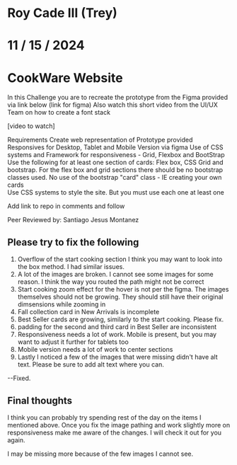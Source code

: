 # Roy Cade III (Trey)
# 11 / 15 / 2024
# CookWare Website

In this Challenge you are to recreate the prototype from the Figma provided via link below
(link for figma)
Also watch this short video from the UI/UX Team on how to create a font stack

[video to watch]

Requirements
Create web representation of Prototype provided 
Responsives for Desktop, Tablet and Mobile Version via figma 
Use of CSS systems and Framework for responsiveness - Grid, Flexbox and BootStrap
Use the following for at least one section of cards: Flex box, CSS Grid and bootstrap. For the flex box and grid sections there should be no bootstrap classes used.
No use of the bootstrap "card" class - IE creating your own cards  
Use CSS systems to style the site. But you must use each one at least one 

Add link to repo in comments and follow

Peer Reviewed by: Santiago Jesus Montanez

## Please try to fix the following

1. Overflow of the start cooking section
    I think you may want to look into the box method.
    I had similar issues.
2. A lot of the images are broken.
    I cannot see some images for some reason.
    I think the way you routed the path might not be correct
3. Start cooking zoom effect for the hover is not per the figma.
    The images themselves should not be growing.
    They should still have their original dimsensions while zooming in
4. Fall collection card in New Arrivals is incomplete
5. Best Seller cards are growing, similarly to the start cooking. Please fix.
6. padding for the second and third card in Best Seller are inconsistent
7. Responsiveness needs a lot of work.
    Mobile is present, but you may want to adjust it further for tablets too
8. Mobile version needs a lot of work to center sections
9. Lastly I noticed a few of the images that were missing didn't have alt text.
    Please be sure to add alt text where you can.

--Fixed.

## Final thoughts

I think you can probably try spending rest of the day on the items I mentioned above.
Once you fix the image pathing and work slightly more on responsiveness make me aware of the changes.
I will check it out for you again.

I may be missing more because of the few images I cannot see.
